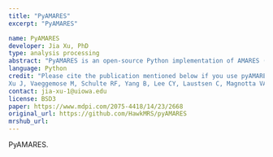 ```yaml
---
title: "PyAMARES"
excerpt: "PyAMARES"

name: PyAMARES
developer: Jia Xu, PhD
type: analysis processing
abstract: "PyAMARES is an open-source Python implementation of AMARES (Advanced Method for Accurate, Robust, and Efficient Spectral Fitting) for quantifying magnetic resonance spectroscopy (MRS) data. The software features an intuitive spreadsheet-based (Excel) interface for managing prior knowledge and fitting parameters, making it easy to fix or fit any spectral parameters. PyAMARES integrates seamlessly with the Python ecosystem and can function as either a standalone program or a third-party library. Beyond traditional AMARES capabilities, the software offers advanced features including fitting without prior knowledge using HSVD initialization, multiprocessing for efficient batch analysis, and frequency-selective fitting. Comprehensive documentation and step-by-step tutorials are available at pyamares.readthedocs.io. The tutorials are provided as Jupyter notebooks, which can be run directly in web browsers through platforms like Google Colab, allowing users to explore pyAMARES without local installation. Documentation at https://pyamares.readthedocs.io/"  
language: Python 
credit: "Please cite the publication mentioned below if you use pyAMARES:
Xu J, Vaeggemose M, Schulte RF, Yang B, Lee CY, Laustsen C, Magnotta VA. PyAMARES, an Open-Source Python Library for Fitting Magnetic Resonance Spectroscopy Data. Diagnostics. 2024;14(23):2668."
contact: jia-xu-1@uiowa.edu
license: BSD3
paper: https://www.mdpi.com/2075-4418/14/23/2668
original_url: https://github.com/HawkMRS/pyAMARES
mrshub_url:
---
```


PyAMARES.
